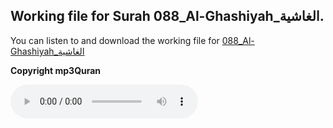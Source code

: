 
## Working file for Surah 088_Al-Ghashiyah_الغاشية.

You can listen to and download the working file for [088_Al-Ghashiyah_الغاشية](https://server13.mp3quran.net/husr/088.mp3)

**Copyright mp3Quran**

<audio controls src="https://server13.mp3quran.net/husr/088.mp3"></audio>

